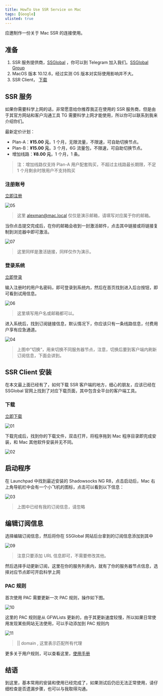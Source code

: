 ```yaml
---
title: HowTo Use SSR Service on Mac
tags: [Google]
ulisted: true
---
```


应邀制作一份关于 Mac SSR 的连接使用。

## 准备

1. SSR 服务提供商，[SSGlobal](http://www.ssglobal.co/wp/) ，你可以到 Telegram 加入我们。[SSGlobal Group](https://t.me/joinchat/ESwgR0Ckp_zXMCuRKqykqA)
2. MacOS 版本 10.12.6，经过实测 OS 版本对实际使用影响并不大。
3. SSR Client， [下载](http://www.ssglobal.co/wp/wp-content/uploads/2017/02/ShadowsocksX-NG-R8.dmg)

## SSR 服务

如果你需要科学上网的话，非常愿意给你推荐我正在使用的 SSR 服务商，但是由于其官方网站和客户沟通工具 TG 需要科学上网才能使用，所以你可以联系到我来介绍你们。

最新定价计划：

* Plan-A：**¥15.00 元**，1 个月，无限流量，不限速，可自助切换节点。
* Plan-B：**¥15.00 元**，3 个月，6G 流量包，不限速，可自助切换节点。
* 增加线路：**¥8.00 元**，1 个月，1 条。

> 注：增加线路仅支持 Plan-A 用户配套购买，不超过主线路最长期限，不足 1 个月剩余时限用户不支持购买

### 注册账号

[立即注册](http://www.ssglobal.co/wp/registration/?action=register)

![05](https://img.samzong.me/202307191532482.jpg?imageView2/3/w/400/interlace/1/q/50)

> 这里 alexman@mac.local 仅仅是演示邮箱，请填写对应属于你的邮箱。

当你点击提交完成后，在你的邮箱会收到一封激活邮件，点击其中链接或将链接复制到浏览器中即可激活。

![07](https://img.samzong.me/202307191532483.jpg?imageView2/3/w/400/interlace/1/q/50)

> 这里同样是激活链接，同样仅作为演示。

### 登录系统

[立即登录](http://www.ssglobal.co/wp/login-2/?redirect_to=http://www.ssglobal.co/wp/registration/)

输入注册时的用户名密码，即可登录到系统内，然后在首页找到进入后台按钮，即可看到试用信息。

![06](https://img.samzong.me/202307191532484.jpg?imageView2/3/w/400/interlace/1/q/50)

> 这里填写用户名或邮箱都可以。

进入系统后，找到订阅链接信息，默认情况下，你应该只有一条线路信息，付费用户享有应急通道。

![04](https://img.samzong.me/202307191532485.jpg?imageView2/3/w/400/interlace/1/q/50)

> 上图中”切换“，用来切换不同服务器节点，注意，切换后要到客户端内刷新订阅信息，下面会讲到。

## SSR Client 安装

在本文最上面已经有了，如何下载 SSR 客户端的地方，细心的朋友，应该已经在 SSGlobal 官网上找到了对应下载页面，其中包含全平台的客户端工具。

### 下载

[立即下载](http://www.ssglobal.co/wp/wp-content/uploads/2017/02/ShadowsocksX-NG-R8.dmg)

![01](https://img.samzong.me/202307191532486.jpg?imageView2/3/w/400/interlace/1/q/50)

下载完成后，找到你的下载文件，双击打开，将程序拖到 Mac 程序目录即完成安装，和 Mac 其他软件安装并无不同。

![02](https://img.samzong.me/202307191532487.jpg?imageView2/3/w/400/interlace/1/q/50)

## 启动程序

 在 Launchpad 中找到最近安装的 Shadowsocks NG R8，点击启动后，Mac 右上角导航栏中会有一个小飞机的图标，点击可以看到以下信息：

![03](https://img.samzong.me/202307191532488.jpg?imageView2/3/w/400/interlace/1/q/50)

> 上图中已经有我的订阅信息，请忽略

## 编辑订阅信息

选择编辑订阅信息，然后将你在 SSGlobal 网站后台拿到的订阅信息添加到其中

![09](https://img.samzong.me/202307191532489.jpg?imageView2/3/w/400/interlace/1/q/50)

> 注意只要添加 URL 信息即可，不需要修改其他。

然后选择手动更新订阅，这里在你的服务列表内，就有了你的服务器节点信息，选择对应节点即可开启科学上网

### PAC 规则

首次使用 PAC 需要更新一次 PAC 规则，操作如下图。

![10](https://img.samzong.me/202307191532490.jpg?imageView2/3/w/400/interlace/1/q/50)

这里的 PAC 规则是从 GFWLists 更新的，由于其更新速度较慢，所以如果日常使用发现某些网站无法使用，可以手动添加到 PAC 规则内

![11](https://img.samzong.me/202307191532491.jpg?imageView2/3/w/400/interlace/1/q/50)

> || domain , 这里表示匹配所有代理

更多关于用户规则，可以查看这里，[使用手册](https://adblockplus.org/en/filter-cheatsheet)

## 结语

到这里，基本常用的安装和使用已经完成了，如果测试后仍旧无法正常使用，请仔细检查是否遗漏步骤，也可以与我取得沟通。
